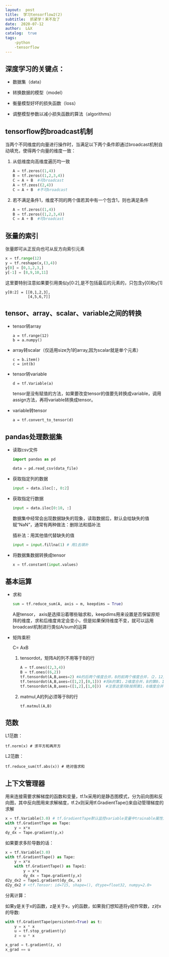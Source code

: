 ```yaml
---
layout:  post
title:  学习tensorflow2(2)
subtitle:  抓紧学！来不及了
date:  2020-07-12
author:  L&X
catalog:  true
tags:
    -python
    -tensorflow
---
```


## 深度学习的关键点：

* 数据集（data）

* 转换数据的模型（model）
* 衡量模型好坏的损失函数（loss）
* 调整模型参数以减小损失函数的算法（algorithms）

## tensorflow的broadcast机制

当两个不同维度的向量进行操作时，当满足以下两个条件即通过broadcast机制自动填充，使得两个向量的维度一致：

1. 从低维度向高维度遍历均一致

   ```python
   A = tf.zeros((1,4)) 
   B = tf.zeros((1,2,3,4))
   C = A + B  #可broadcast
   A = tf.zeos((2,4))
   C = A + B  #不可broadcast
   ```

2. 若不满足条件1，维度不同的两个值若其中有一个包含1，则也满足条件

   ```python
   A = tf.zeros((1,4)) 
   B = tf.zeros((1,2,3,4))
   C = A + B  #可broadcast
   ```


## 张量的索引

张量即可从正反向也可从反方向索引元素

```python
x = tf.range(12)
y = tf.reshape(x,(3,4))
y[0] = [0,1,2,3,]
y[-1] = [8,9,10,11]
```

这里要特别注意如果要引用类似y[0:2],是不包括最后的元素的，只包含y[0]和y[1]

```
y[0:2] = [[0,1,2,3],
		  [4,5,6,7]]
```

## tensor、array、scalar、variable之间的转换

* tensor转array

  ```
  a = tf.range(12)
  b = a.numpy() 
  ```

* array转scalar（仅适用size为1的array,因为scalar就是单个元素）

  ```
  c = b.item()
  c = int(b)
  ```

* tensor转variable

  ```
  d = tf.Variable(a)
  ```

  tensor是没有赋值的方法，如果要改变tensor的值要先转换成variable，调用assign方法，再将variable转换成tensor。

* variable转tensor

  ```
  a = tf.convert_to_tensor(d)
  ```

## pandas处理数据集

* 读取csv文件

    ```python
    import pandas as pd

    data = pd.read_csv(data_file)
    ```

* 获取指定列的数据

  ```python
  input = data.iloc[:, 0:2]
  ```

* 获取指定行数据

    ```python
    input = data.iloc[0:10, :]
    ```

    数据集中经常会出现数据缺失的现象，读取数据后，默认会给缺失的值赋“NaN”，通常有两种做法：删除法和插补法

    插补法：用其他值代替缺失的值

    ```python
    input = input.fillna(1) # 用1去填补
    ```

* 将数据集数据转换成tensor

  ```python
  x = tf.constant(input.values)
  ```

## 基本运算

* 求和

  ```python
  sum = tf.reduce_sum(A, axis = m, keepdims = True)
  ```

  A是tensor， axis是选择沿着哪些轴求和，keepdims用来设置是否保留原矩阵的维度，求和后维度肯定会变小，但是如果保持维度不变，就可以运用broadcast机制进行类似A/sum的运算

* 矩阵乘积

  C= AxB

  1. tensordot，矩阵A的列不用等于B的行

      ```python
      A = tf.ones((2,3,4))
      B = tf.ones((6,2))
      tf.tensordot(A,B,axes=2) #A的后两个维度合并，B的前两个维度合并，（2，12）*（12，）->(2,)
      tf.tensordot(A,B,axes=([1,2],[0,1])) #将A的第1，2维度合并，B的第0，1维度合并
      tf.tensordot(A,B,axes=([1,2],[1,0]))  #注意这里将B按照第1，0维度合并，和上面得到的结果是不同的，一个按照行展开，一个按照列展开
      ```
      
  2. matmul,A的列必须等于B的行
  
      ```
      tf.matmul(A,B)
      ```

## 范数

L1范数：

```
tf.norm(x) # 求平方和再开方
```

L2范数：

```
tf.reduce_sum(tf.abs(x)) # 绝对值求和
```

## 上下文管理器

用来连接需要求解梯度的函数和变量，tf.1x采用的是静态图模式，分为前向图和反向图，其中反向图用来求解梯度，tf.2x则采用tf.GradientTape()来自动管理梯度的求解

```python
x = tf.Variable(3.0) # tf.GradientTape默认监控variable变量中trainable属性为True的变量
with tf.GradientTape as Tape:
    y = x*x
dy_dx = Tape.gradient(y,x)
```

如果要求多阶导数的话：

```python
x = tf.Variable(3.0)
with tf.GradientTape() as Tape: 
    y = x*x
    with tf.GradientTape() as Tape1:
        y = x*x
        dy_dx = Tape.gradient(y,x)
d2y_dx2 = Tape1.gradient(dy_dx, x)
d2y_dx2 # <tf.Tensor: id=715, shape=(), dtype=float32, numpy=2.0>
```

分离计算：

如果y是关于x的函数，z是关于x，y的函数，如果我们想知道将y视作常数，z对x的导数:

```python
with tf.GradientTape(persistent=True) as t:
    y = x * x
    u = tf.stop_gradient(y)
    z = u * x

x_grad = t.gradient(z, x)
x_grad == u
```

